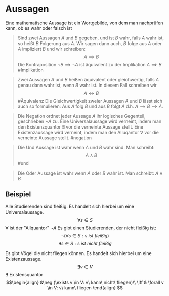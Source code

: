 # Aussagen
Eine mathematische Aussage ist ein Wortgebilde, von dem man nachprüfen kann, ob es wahr oder falsch ist
> Sind zwei Aussagen $A$ und $B$ gegeben, und ist $B$ wahr, falls $A$ wahr ist, so heißt $B$ Folgerung aus $A$. Wir sagen dann auch, $B$ folge aus $A$ oder $A$ impliziert $B$ und wir schreiben: $$A \implies B$$
> Die Kontraposition $\neg B \implies \neg A$ ist äquivalent zu der Implikation $A \implies B$
> #Implikation

> Zwei Aussagen $A$ und $B$ heißen äquivalent oder gleichwertig, falls $A$ genau dann wahr ist, wenn $B$ wahr ist. In diesem Fall schreiben wir $$A \iff B$$#Äquivalenz
> Die Gleichwertigkeit zweier Aussagen $A$ und $B$ lässt sich auch so formulieren: Aus $A$ folg $B$ und aus $B$ folgt $A$ d.h. $A \implies B \implies A$.

>Die Negation ordnet jeder Aussage $A$ ihr logisches Gegenteil, geschrieben $\neg A$ zu.
>Eine Universalaussage wird verneint, indem man den Existenzquantor $\exists$ vor die verneinte Aussage stellt.
>Eine Existenzaussage wird verneint, indem man den Alluqantor $\forall$ vor die verneinte Aussage stellt.
>#negation

> Die Und Aussage ist wahr wenn $A$ und $B$ wahr sind. Man schreibt:
> $$A \land B$$
> #und

> Die Oder Aussage ist wahr wenn $A$ oder $B$ wahr ist. Man schreibt:
> $A \lor B$


## Beispiel
Alle Studierenden sind fleißig.
Es handelt sich hierbei um eine Universalaussage.
$$\forall s \in S$$
$\forall$ ist der "Allquantor"
$\neg A$ Es gibt einen Studierenden, der nicht fleißig ist:
$$\neg (\forall s \in S:  s\ ist\ fleißig)$$
$$\exists s \in S : s\ ist\ nicht \ fleißig$$

Es gibt Vögel die nicht fliegen können.
Es handelt sich hierbei um eine Existenzaussage.
$$\exists v \in V$$
$\exists$ Existensquantor
$$\begin{align}
&\neg (\exists v \in V: v\ kann\ nicht\ fliegen)\\
\iff & \forall v \in V: v\ kann\ fliegen 
\end{align}
$$

